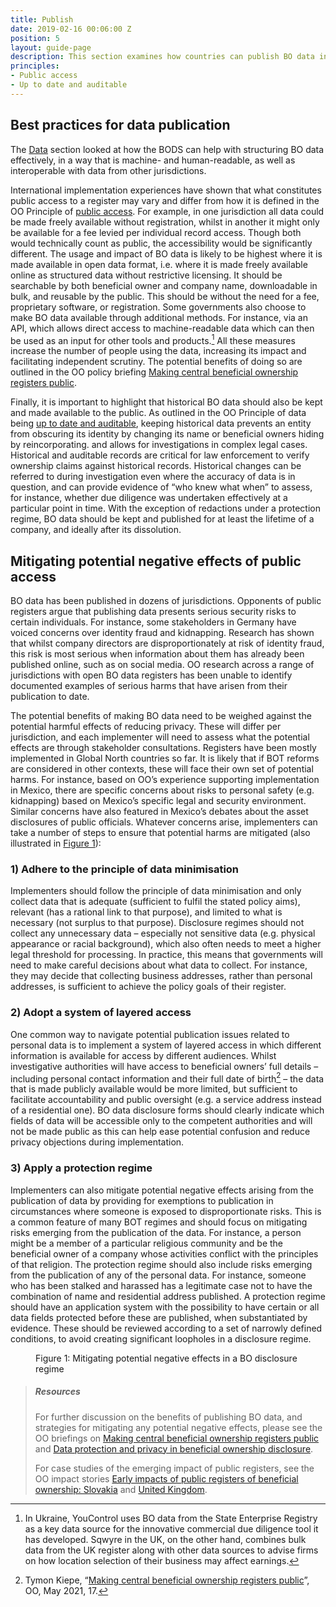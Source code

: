 ```yaml
---
title: Publish
date: 2019-02-16 00:06:00 Z
position: 5
layout: guide-page
description: This section examines how countries can publish BO data in accordance with local privacy and data protection legislation or, in its absence, international standards on data and privacy. 
principles:
- Public access
- Up to date and auditable
---
```


## Best practices for data publication

The [Data](/guide/data) section looked at how the BODS can help with structuring BO data effectively, in a way that is machine- and human-readable, as well as interoperable with data from other jurisdictions.

International implementation experiences have shown that what constitutes public access to a register may vary and differ from how it is defined in the OO Principle of [public access](/principles/public-access). For example, in one jurisdiction all data could be made freely available without registration, whilst in another it might only be available for a fee levied per individual record access. Though both would technically count as public, the accessibility would be significantly different. The usage and impact of BO data is likely to be highest where it is made available in open data format, i.e. where it is made freely available online as structured data without restrictive licensing. It should be searchable by both beneficial owner and company name, downloadable in bulk, and reusable by the public. This should be without the need for a fee, proprietary software, or registration. Some governments also choose to make BO data available through additional methods. For instance, via an API, which allows direct access to machine-readable data which can then be used as an input for other tools and products.[^17] All these measures increase the number of people using the data, increasing its impact and facilitating independent scrutiny. The potential benefits of doing so are outlined in the OO policy briefing [Making central beneficial ownership registers public](/uploads/OO%20Public%20Access%20Briefing.pdf).

[^17]: In Ukraine, YouControl uses BO data from the State Enterprise Registry as a key data source for the innovative commercial due diligence tool it has developed. Sqwyre in the UK, on the other hand, combines bulk data from the UK register along with other data sources to advise firms on how location selection of their business may affect earnings.

Finally, it is important to highlight that historical BO data should also be kept and made available to the public. As outlined in the OO Principle of data being [up to date and auditable](/principles/up-to-date-auditable/), keeping historical data prevents an entity from obscuring its identity by changing its name or beneficial owners hiding by reincorporating. and allows for investigations in complex legal cases. Historical and auditable records are critical for law enforcement to verify ownership claims against historical records. Historical changes can be referred to during investigation even where the accuracy of data is in question, and can provide evidence of “who knew what when” to assess, for instance, whether due diligence was undertaken effectively at a particular point in time. With the exception of redactions under a protection regime, BO data should be kept and published for at least the lifetime of a company, and ideally after its dissolution.

## Mitigating potential negative effects of public access

BO data has been published in dozens of jurisdictions. Opponents of public registers argue that publishing data presents serious security risks to certain individuals. For instance, some stakeholders in Germany have voiced concerns over identity fraud and kidnapping. Research has shown that whilst company directors are disproportionately at risk of identity fraud, this risk is most serious when information about them has already been published online, such as on social media. OO research across a range of jurisdictions with open BO data registers has been unable to identify documented examples of serious harms that have arisen from their publication to date. 

The potential benefits of making BO data need to be weighed against the potential harmful effects of reducing privacy. These will differ per jurisdiction, and each implementer will need to assess what the potential effects are through stakeholder consultations. Registers have been mostly implemented in Global North countries so far. It is likely that if BOT reforms are considered in other contexts, these will face their own set of potential harms. For instance, based on OO’s experience supporting implementation in Mexico, there are specific concerns about risks to personal safety (e.g. kidnapping) based on Mexico’s specific legal and security environment. Similar concerns have also featured in Mexico’s debates about the asset disclosures of public officials. Whatever concerns arise, implementers can take a number of steps to ensure that potential harms are mitigated (also illustrated in [Figure 1](#figure-1)):

### 1) Adhere to the principle of data minimisation

Implementers should follow the principle of data minimisation and only collect data that is adequate (sufficient to fulfil the stated policy aims), relevant (has a rational link to that purpose), and limited to what is necessary (not surplus to that purpose). Disclosure regimes should not collect any unnecessary data – especially not sensitive data (e.g. physical appearance or racial background), which also often needs to meet a higher legal threshold for processing. In practice, this means that governments will need to make careful decisions about what data to collect. For instance, they may decide that collecting business addresses, rather than personal addresses, is sufficient to achieve the policy goals of their register.

### 2) Adopt a system of layered access

One common way to navigate potential publication issues related to personal data is to implement a system of layered access in which different information is available for access by different audiences. Whilst investigative authorities will have access to beneficial owners’ full details – including personal contact information and their full date of birth[^18] – the data that is made publicly available would be more limited, but sufficient to facilitate accountability and public oversight (e.g. a service address instead of a residential one). BO data disclosure forms should clearly indicate which fields of data will be accessible only to the competent authorities and will not be made public as this can help ease potential confusion and reduce privacy objections during implementation.

[^18]: Tymon Kiepe, “[Making central beneficial ownership registers public](/uploads/OO%20Public%20Access%20Briefing.pdf)”, OO, May 2021, 17.

### 3) Apply a protection regime
   
Implementers can also mitigate potential negative effects arising from the publication of data by providing for exemptions to publication in circumstances where someone is exposed to disproportionate risks. This is a common feature of many BOT regimes and should focus on mitigating risks emerging from the publication of the data. For instance, a person might be a member of a particular religious community and be the beneficial owner of a company whose activities conflict with the principles of that religion. The protection regime should also include risks emerging from the publication of any of the personal data. For instance, someone who has been stalked and harassed has a legitimate case not to have the combination of name and residential address published. A protection regime should have an application system with the possibility to have certain or all data fields protected before these are published, when substantiated by evidence. These should be reviewed according to a set of narrowly defined conditions, to avoid creating significant loopholes in a disclosure regime.

<figure markdown="1">
<figcaption id="figure-1">Figure 1: Mitigating potential negative effects in a BO disclosure regime</figcaption>

</figure>

> ##### Resources
> 
> For further discussion on the benefits of publishing BO data, and strategies for mitigating any potential negative effects, please see the OO briefings on [Making central beneficial ownership registers public](/uploads/OO%20Public%20Access%20Briefing.pdf) and [Data protection and privacy in beneficial ownership disclosure](/uploads/oo-data-protection-and-privacy-188205.pdf).
>
> For case studies of the emerging impact of public registers, see the OO impact stories [Early impacts of public registers of beneficial ownership: Slovakia](/uploads/slovakia-impact-story.pdf) and [United Kingdom](/uploads/OO%20Impact%20Story%20UK.pdf).
